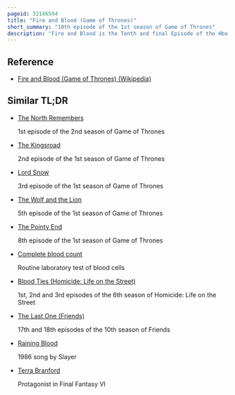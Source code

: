 ```yaml
---
pageid: 32146594
title: "Fire and Blood (Game of Thrones)"
short_summary: "10th episode of the 1st season of Game of Thrones"
description: "Fire and Blood is the Tenth and final Episode of the Hbo Medieval fantasy Television Series Game of Thrones. Written by Series Creators and Executive Producers david Benioff and d it was first aired on June 19 2011. B. Weiss, and directed by Alan Taylor."
---
```


## Reference

- [Fire and Blood (Game of Thrones) (Wikipedia)](https://en.wikipedia.org/?curid=32146594)

## Similar TL;DR

- [The North Remembers](/tldr/en/the-north-remembers)

  1st episode of the 2nd season of Game of Thrones

- [The Kingsroad](/tldr/en/the-kingsroad)

  2nd episode of the 1st season of Game of Thrones

- [Lord Snow](/tldr/en/lord-snow)

  3rd episode of the 1st season of Game of Thrones

- [The Wolf and the Lion](/tldr/en/the-wolf-and-the-lion)

  5th episode of the 1st season of Game of Thrones

- [The Pointy End](/tldr/en/the-pointy-end)

  8th episode of the 1st season of Game of Thrones

- [Complete blood count](/tldr/en/complete-blood-count)

  Routine laboratory test of blood cells

- [Blood Ties (Homicide: Life on the Street)](/tldr/en/blood-ties-homicide-life-on-the-street)

  1st, 2nd and 3rd episodes of the 6th season of Homicide: Life on the Street

- [The Last One (Friends)](/tldr/en/the-last-one-friends)

  17th and 18th episodes of the 10th season of Friends

- [Raining Blood](/tldr/en/raining-blood)

  1986 song by Slayer

- [Terra Branford](/tldr/en/terra-branford)

  Protagonist in Final Fantasy VI
